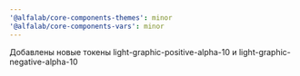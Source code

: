 ```yaml
---
'@alfalab/core-components-themes': minor
'@alfalab/core-components-vars': minor
---
```


Добавлены новые токены light-graphic-positive-alpha-10 и light-graphic-negative-alpha-10
